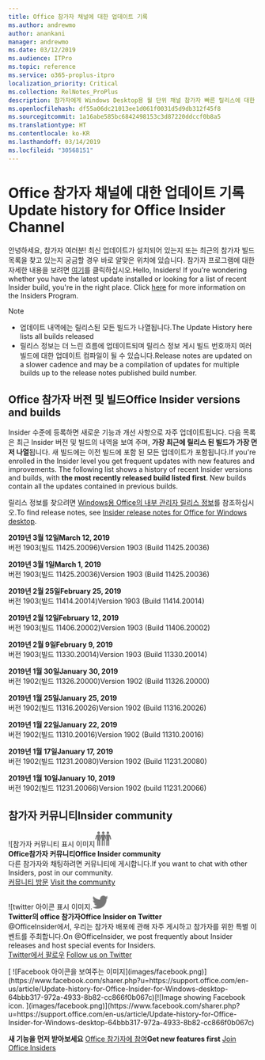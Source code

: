 ```yaml
---
title: Office 참가자 채널에 대한 업데이트 기록
ms.author: andrewmo
author: anankani
manager: andrewmo
ms.date: 03/12/2019
ms.audience: ITPro
ms.topic: reference
ms.service: o365-proplus-itpro
localization_priority: Critical
ms.collection: RelNotes_ProPlus
description: 참가자에게 Windows Desktop용 월 단위 채널 참가자 빠른 릴리스에 대한 업데이트 내역을 제공합니다.
ms.openlocfilehash: df55a06dc21013ee1d061f0031d5d9db312f45f8
ms.sourcegitcommit: 1a16abe585bc6842498153c3d87220ddccf0b8a5
ms.translationtype: HT
ms.contentlocale: ko-KR
ms.lasthandoff: 03/14/2019
ms.locfileid: "30568151"
---
```

# <a name="update-history-for-office-insider-channel"></a><span data-ttu-id="32b73-103">Office 참가자 채널에 대한 업데이트 기록</span><span class="sxs-lookup"><span data-stu-id="32b73-103">Update history for Office Insider Channel</span></span>

<span data-ttu-id="32b73-p101">안녕하세요, 참가자 여러분! 최신 업데이트가 설치되어 있는지 또는 최근의 참가자 빌드 목록을 찾고 있는지 궁금할 경우 바로 알맞은 위치에 있습니다. 참가자 프로그램에 대한 자세한 내용을 보려면 [여기](https://insider.office.com/)를 클릭하십시오.</span><span class="sxs-lookup"><span data-stu-id="32b73-p101">Hello, Insiders! If you're wondering whether you have the latest update installed or looking for a list of recent Insider build, you're in the right place. Click [here](https://insider.office.com/) for more information on the Insiders Program.</span></span>

> [!NOTE]
> - <span data-ttu-id="32b73-107">업데이트 내역에는 릴리스된 모든 빌드가 나열됩니다.</span><span class="sxs-lookup"><span data-stu-id="32b73-107">The Update History here lists all builds released</span></span>
> - <span data-ttu-id="32b73-108">릴리스 정보는 더 느린 흐름에 업데이트되며 릴리스 정보 게시 빌드 번호까지 여러 빌드에 대한 업데이트 컴파일이 될 수 있습니다.</span><span class="sxs-lookup"><span data-stu-id="32b73-108">Release notes are updated on a slower cadence and may be a compilation of updates for multiple builds up to the release notes published build number.</span></span>



## <a name="office-insider-versions-and-builds"></a><span data-ttu-id="32b73-109">Office 참가자 버전 및 빌드</span><span class="sxs-lookup"><span data-stu-id="32b73-109">Office Insider versions and builds</span></span>

<span data-ttu-id="32b73-p102">Insider 수준에 등록하면 새로운 기능과 개선 사항으로 자주 업데이트됩니다. 다음 목록은 최근 Insider 버전 및 빌드의 내역을 보여 주며, **가장 최근에 릴리스 된 빌드가 가장 먼저 나열**됩니다. 새 빌드에는 이전 빌드에 포함 된 모든 업데이트가 포함됩니다.</span><span class="sxs-lookup"><span data-stu-id="32b73-p102">If you're enrolled in the Insider level you get frequent updates with new features and improvements. The following list shows a history of recent Insider versions and builds, with **the most recently released build listed first**. New builds contain all the updates contained in previous builds.</span></span> 

<span data-ttu-id="32b73-113">릴리스 정보를 찾으려면 [Windows용 Office의 내부 관리자 릴리스 정보](https://docs.microsoft.com/ko-KR/OfficeUpdates/release-notes-office-insider)를 참조하십시오.</span><span class="sxs-lookup"><span data-stu-id="32b73-113">To find release notes, see [Insider release notes for Office for Windows desktop](https://docs.microsoft.com/ko-KR/OfficeUpdates/release-notes-office-insider).</span></span>

<span data-ttu-id="32b73-114">**2019년 3월 12일**</span><span class="sxs-lookup"><span data-stu-id="32b73-114">**March 12, 2019**</span></span><br/> <span data-ttu-id="32b73-115">버전 1903(빌드 11425.20096)</span><span class="sxs-lookup"><span data-stu-id="32b73-115">Version 1903 (Build 11425.20036)</span></span><br/>

<span data-ttu-id="32b73-116">**2019년 3월 1일**</span><span class="sxs-lookup"><span data-stu-id="32b73-116">**March 1, 2019**</span></span><br/> <span data-ttu-id="32b73-117">버전 1903(빌드 11425.20036)</span><span class="sxs-lookup"><span data-stu-id="32b73-117">Version 1903 (Build 11425.20036)</span></span><br/> 

<span data-ttu-id="32b73-118">**2019년 2월 25일**</span><span class="sxs-lookup"><span data-stu-id="32b73-118">**February 25, 2019**</span></span><br/> <span data-ttu-id="32b73-119">버전 1903(빌드 11414.20014)</span><span class="sxs-lookup"><span data-stu-id="32b73-119">Version 1903 (Build 11414.20014)</span></span><br/> 

<span data-ttu-id="32b73-120">**2019년 2월 12일**</span><span class="sxs-lookup"><span data-stu-id="32b73-120">**February 12, 2019**</span></span><br/> <span data-ttu-id="32b73-121">버전 1903(빌드 11406.20002)</span><span class="sxs-lookup"><span data-stu-id="32b73-121">Version 1903 (Build 11406.20002)</span></span><br/> 

<span data-ttu-id="32b73-122">**2019년 2월 9일**</span><span class="sxs-lookup"><span data-stu-id="32b73-122">**February 9, 2019**</span></span><br/> <span data-ttu-id="32b73-123">버전 1903(빌드 11330.20014)</span><span class="sxs-lookup"><span data-stu-id="32b73-123">Version 1903 (Build 11330.20014)</span></span><br/> 

<span data-ttu-id="32b73-124">**2019년 1월 30일**</span><span class="sxs-lookup"><span data-stu-id="32b73-124">**January 30, 2019**</span></span><br/> <span data-ttu-id="32b73-125">버전 1902(빌드 11326.20000)</span><span class="sxs-lookup"><span data-stu-id="32b73-125">Version 1902 (Build 11326.20000)</span></span><br/> 

<span data-ttu-id="32b73-126">**2019년 1월 25일**</span><span class="sxs-lookup"><span data-stu-id="32b73-126">**January 25, 2019**</span></span><br/> <span data-ttu-id="32b73-127">버전 1902(빌드 11316.20026)</span><span class="sxs-lookup"><span data-stu-id="32b73-127">Version 1902 (Build 11316.20026)</span></span><br/> 

<span data-ttu-id="32b73-128">**2019년 1월 22일**</span><span class="sxs-lookup"><span data-stu-id="32b73-128">**January 22, 2019**</span></span><br/> <span data-ttu-id="32b73-129">버전 1902(빌드 11310.20016)</span><span class="sxs-lookup"><span data-stu-id="32b73-129">Version 1902 (Build 11310.20016)</span></span><br/> 

<span data-ttu-id="32b73-130">**2019년 1월 17일**</span><span class="sxs-lookup"><span data-stu-id="32b73-130">**January 17, 2019**</span></span><br/> <span data-ttu-id="32b73-131">버전 1902(빌드 11231.20080)</span><span class="sxs-lookup"><span data-stu-id="32b73-131">Version 1902 (Build 11231.20080)</span></span><br/>

<span data-ttu-id="32b73-132">**2019년 1월 10일**</span><span class="sxs-lookup"><span data-stu-id="32b73-132">**January 10, 2019**</span></span><br/> <span data-ttu-id="32b73-133">버전 1902(빌드 11231.20066)</span><span class="sxs-lookup"><span data-stu-id="32b73-133">Version 1902 (build 11231.20066)</span></span><br/> 


## <a name="insider-community"></a><span data-ttu-id="32b73-134">참가자 커뮤니티</span><span class="sxs-lookup"><span data-stu-id="32b73-134">Insider community</span></span>

<span data-ttu-id="32b73-135">![참가자 커뮤니티 표시 이미지</span><span class="sxs-lookup"><span data-stu-id="32b73-135">![Image showing insider community.</span></span> ](images/insidercommunity.png) <br/>
<span data-ttu-id="32b73-136">**Office참가자 커뮤니티**</span><span class="sxs-lookup"><span data-stu-id="32b73-136">**Office Insider community**</span></span><br/> <span data-ttu-id="32b73-137">다른 참가자와 채팅하려면 커뮤니티에 게시합니다.</span><span class="sxs-lookup"><span data-stu-id="32b73-137">If you want to chat with other Insiders, post in our community.</span></span><br/><span data-ttu-id="32b73-138"> 
[커뮤니티 방문](https://go.microsoft.com/fwlink/?linkid=843493)</span><span class="sxs-lookup"><span data-stu-id="32b73-138"> 
[Visit the community](https://go.microsoft.com/fwlink/?linkid=843493)</span></span><br/> 

<span data-ttu-id="32b73-139">![twitter 아이콘 표시 이미지.</span><span class="sxs-lookup"><span data-stu-id="32b73-139">![Image showing twitter icon.</span></span> ](images/twitter.png)<br/>
<span data-ttu-id="32b73-140">**Twitter의 office 참가자**</span><span class="sxs-lookup"><span data-stu-id="32b73-140">**Office Insider on Twitter**</span></span><br/> <span data-ttu-id="32b73-141">@OfficeInsider에서, 우리는 참가자 배포에 관해 자주 게시하고 참가자를 위한 특별 이벤트를 주최합니다.</span><span class="sxs-lookup"><span data-stu-id="32b73-141">On @OfficeInsider, we post frequently about Insider releases and host special events for Insiders.</span></span><br/><span data-ttu-id="32b73-142"> 
[Twitter에서 팔로우](https://go.microsoft.com/fwlink/?linkid=717717)</span><span class="sxs-lookup"><span data-stu-id="32b73-142"> 
[Follow us on Twitter](https://go.microsoft.com/fwlink/?linkid=717717)</span></span><br/> 

<span data-ttu-id="32b73-143">
  [
  ![Facebook 아이콘을 보여주는 이미지](images/facebook.png)](https://www.facebook.com/sharer.php?u=https://support.office.com/en-us/article/Update-history-for-Office-Insider-for-Windows-desktop-64bbb317-972a-4933-8b82-cc866f0b067c)</span><span class="sxs-lookup"><span data-stu-id="32b73-143">[![Image showing Facebook icon. ](images/facebook.png)](https://www.facebook.com/sharer.php?u=https://support.office.com/en-us/article/Update-history-for-Office-Insider-for-Windows-desktop-64bbb317-972a-4933-8b82-cc866f0b067c)</span></span>


<span data-ttu-id="32b73-144">**새 기능을 먼저 받아보세요**
[Office 참가자에 참여](https://insider.office.com/)</span><span class="sxs-lookup"><span data-stu-id="32b73-144">**Get new features first**
[Join Office Insiders](https://insider.office.com/)</span></span>